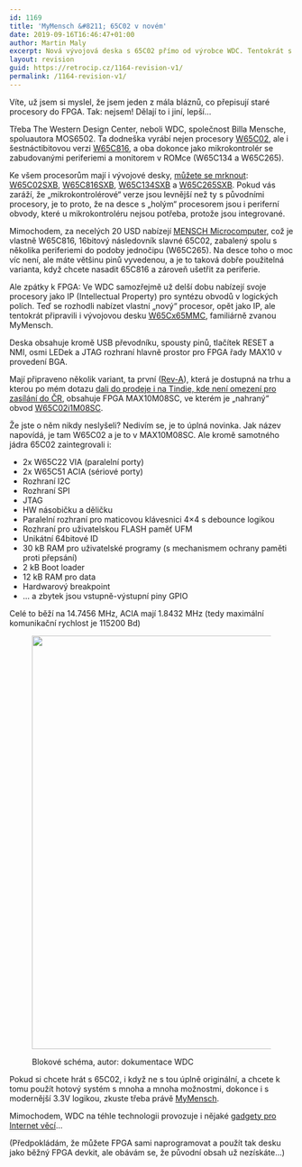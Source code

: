 ```yaml
---
id: 1169
title: 'MyMensch &#8211; 65C02 v novém'
date: 2019-09-16T16:46:47+01:00
author: Martin Maly
excerpt: Nová vývojová deska s 65C02 přímo od výrobce WDC. Tentokrát s bohatou výbavou v jednom FPGA.
layout: revision
guid: https://retrocip.cz/1164-revision-v1/
permalink: /1164-revision-v1/
---
```

Víte, už jsem si myslel, že jsem jeden z mála bláznů, co přepisují staré procesory do FPGA. Tak: nejsem! Dělají to i jiní, lepší&#8230;

Třeba The Western Design Center, neboli WDC, společnost Billa Mensche, spoluautora MOS6502. Ta dodneška vyrábí nejen procesory [W65C02](https://retrocip.cz/jak-funguji-nedokumentovane-instrukce-6502/), ale i šestnáctibitovou verzi [W65C816](https://retrocip.cz/jednodeskovy-pocitac-s-procesorem-65816/), a oba dokonce jako mikrokontrolér se zabudovanými periferiemi a monitorem v ROMce (W65C134 a W65C265).

Ke všem procesorům mají i vývojové desky, [můžete se mrknout](https://www.tindie.com/stores/wdc/): [W65C02SXB](https://www.tindie.com/products/wdc/w65c02sxb/), [W65C816SXB](https://www.tindie.com/products/wdc/w65c816sxb/), [W65C134SXB](https://www.tindie.com/products/wdc/w65c134sxb/) a [W65C265SXB](https://www.tindie.com/products/wdc/w65c265sxb/). Pokud vás zaráží, že &#8222;mikrokontrolérové&#8220; verze jsou levnější než ty s původními procesory, je to proto, že na desce s &#8222;holým&#8220; procesorem jsou i periferní obvody, které u mikrokontroléru nejsou potřeba, protože jsou integrované.

Mimochodem, za necelých 20 USD nabízejí [MENSCH Microcomputer](https://www.tindie.com/products/wdc/menschtm-microcomputer/), což je vlastně W65C816, 16bitový následovník slavné 65C02, zabalený spolu s několika periferiemi do podoby jednočipu (W65C265). Na desce toho o moc víc není, ale máte většinu pinů vyvedenou, a je to taková dobře použitelná varianta, když chcete nasadit 65C816 a zároveň ušetřit za periferie.

Ale zpátky k FPGA: Ve WDC samozřejmě už delší dobu nabízejí svoje procesory jako IP (Intellectual Property) pro syntézu obvodů v logických polích. Teď se rozhodli nabízet vlastní &#8222;nový&#8220; procesor, opět jako IP, ale tentokrát připravili i vývojovou desku [W65Cx65MMC](http://westerndesigncenter.com/wdc/documentation/w65cx65mmc.pdf), familiárně zvanou MyMensch.

Deska obsahuje kromě USB převodníku, spousty pinů, tlačítek RESET a NMI, osmi LEDek a JTAG rozhraní hlavně prostor pro FPGA řady MAX10 v provedení BGA.

Mají připraveno několik variant, ta první ([Rev-A](https://www.tindie.com/products/wdc/mymensch-rev-a/)), která je dostupná na trhu a kterou po mém dotazu [dali do prodeje i na Tindie, kde není omezení pro zasílání do ČR](https://www.tindie.com/products/wdc/mymensch-rev-a/), obsahuje FPGA MAX10M08SC, ve kterém je &#8222;nahraný&#8220; obvod [W65C02i1M08SC](http://www.westerndesigncenter.com/wdc/fpga/W65C02i1M08SC.pdf).

Že jste o něm nikdy neslyšeli? Nedivím se, je to úplná novinka. Jak název napovídá, je tam W65C02 a je to v MAX10M08SC. Ale kromě samotného jádra 65C02 zaintegrovali i:

  * 2x W65C22 VIA (paralelní porty)
  * 2x W65C51 ACIA (sériové porty)
  * Rozhraní I2C
  * Rozhraní SPI
  * JTAG
  * HW násobičku a děličku
  * Paralelní rozhraní pro maticovou klávesnici 4&#215;4 s debounce logikou
  * Rozhraní pro uživatelskou FLASH paměť UFM
  * Unikátní 64bitové ID
  * 30 kB RAM pro uživatelské programy (s mechanismem ochrany paměti proti přepsání)
  * 2 kB Boot loader
  * 12 kB RAM pro data
  * Hardwarový breakpoint
  * &#8230; a zbytek jsou vstupně-výstupní piny GPIO

Celé to běží na 14.7456 MHz, ACIA mají 1.8432 MHz (tedy maximální komunikační rychlost je 115200 Bd)<figure class="wp-block-image">

[<img loading="lazy" width="1024" height="734" src="https://retrocip.cz/wp-content/uploads/sites/6/2019/09/w65c02i1-1024x734.png" alt="" class="wp-image-1165" srcset="https://retrocip.cz/wp-content/uploads/sites/6/2019/09/w65c02i1-1024x734.png 1024w, https://retrocip.cz/wp-content/uploads/sites/6/2019/09/w65c02i1-650x466.png 650w, https://retrocip.cz/wp-content/uploads/sites/6/2019/09/w65c02i1-768x550.png 768w, https://retrocip.cz/wp-content/uploads/sites/6/2019/09/w65c02i1.png 1264w" sizes="(max-width: 1024px) 100vw, 1024px" />](https://retrocip.cz/wp-content/uploads/sites/6/2019/09/w65c02i1.png)<figcaption>Blokové schéma, autor: dokumentace WDC</figcaption></figure> 

Pokud si chcete hrát s 65C02, i když ne s tou úplně originální, a chcete k tomu použít hotový systém s mnoha a mnoha možnostmi, dokonce i s modernější 3.3V logikou, zkuste třeba právě [MyMensch](https://www.tindie.com/products/wdc/mymensch-rev-a/). 

Mimochodem, WDC na téhle technologii provozuje i nějaké [gadgety pro Internet věcí](http://wdc65xx.com/Demo)&#8230;

(Předpokládám, že můžete FPGA sami naprogramovat a použít tak desku jako běžný FPGA devkit, ale obávám se, že původní obsah už nezískáte&#8230;)